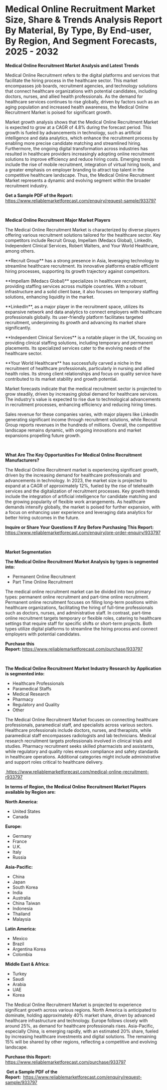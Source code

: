 <p><h1>Medical Online Recruitment Market Size, Share & Trends Analysis Report By Material, By Type, By End-user, By Region, And Segment Forecasts, 2025 - 2032</h1></p><p><strong>Medical Online Recruitment Market Analysis and Latest Trends</strong></p>
<p><p>Medical Online Recruitment refers to the digital platforms and services that facilitate the hiring process in the healthcare sector. This market encompasses job boards, recruitment agencies, and technology solutions that connect healthcare organizations with potential candidates, including doctors, nurses, and allied health professionals. As the demand for healthcare services continues to rise globally, driven by factors such as an aging population and increased health awareness, the Medical Online Recruitment Market is poised for significant growth.</p><p>Market growth analysis shows that the Medical Online Recruitment Market is expected to grow at a CAGR of 4.8% during the forecast period. This growth is fueled by advancements in technology, such as artificial intelligence and data analytics, which enhance the recruitment process by enabling more precise candidate matching and streamlined hiring. Furthermore, the ongoing digital transformation across industries has resulted in healthcare providers increasingly adopting online recruitment solutions to improve efficiency and reduce hiring costs. Emerging trends include the rise of mobile recruitment, integration of virtual hiring tools, and a greater emphasis on employer branding to attract top talent in the competitive healthcare landscape. Thus, the Medical Online Recruitment Market represents a dynamic and evolving segment within the broader recruitment industry.</p></p>
<p><strong>Get a Sample PDF of the Report:&nbsp;</strong> <a href="https://www.reliablemarketforecast.com/enquiry/request-sample/933797?utm_campaign=2868&utm_medium=2&utm_source=Github&utm_content=ia&utm_term=18042025&utm_id=medical-online-recruitment">https://www.reliablemarketforecast.com/enquiry/request-sample/933797</a></p>
<p>&nbsp;</p>
<p><strong>Medical Online Recruitment Major Market Players</strong></p>
<p><p>The Medical Online Recruitment Market is characterized by diverse players offering various recruitment solutions tailored for the healthcare sector. Key competitors include Recruit Group, Impellam (Medacs Global), LinkedIn, Independent Clinical Services, Robert Walters, and Your World Healthcare, among others.</p><p>**Recruit Group** has a strong presence in Asia, leveraging technology to streamline healthcare recruitment. Its innovative platforms enable efficient hiring processes, supporting its growth trajectory against competitors.</p><p>**Impellam (Medacs Global)** specializes in healthcare recruitment, providing staffing services across multiple countries. With a robust infrastructure and a solid client base, it also focuses on temporary staffing solutions, enhancing liquidity in the market.</p><p>**LinkedIn**, as a major player in the recruitment space, utilizes its expansive network and data analytics to connect employers with healthcare professionals globally. Its user-friendly platform facilitates targeted recruitment, underpinning its growth and advancing its market share significantly.</p><p>**Independent Clinical Services** is a notable player in the UK, focusing on providing clinical staffing solutions, including temporary and permanent placements. Its specialized services cater to the evolving needs of the healthcare sector.</p><p>**Your World Healthcare** has successfully carved a niche in the recruitment of healthcare professionals, particularly in nursing and allied health roles. Its strong client relationships and focus on quality service have contributed to its market stability and growth potential.</p><p>Market forecasts indicate that the medical recruitment sector is projected to grow steadily, driven by increasing global demand for healthcare services. The industry's value is expected to rise due to technological advancements in recruitment processes, enhancing efficiency and reducing hiring times.</p><p>Sales revenue for these companies varies, with major players like LinkedIn generating significant income through recruitment solutions, while Recruit Group reports revenues in the hundreds of millions. Overall, the competitive landscape remains dynamic, with ongoing innovations and market expansions propelling future growth.</p></p>
<p>&nbsp;</p>
<p><strong>What Are The Key Opportunities For Medical Online Recruitment Manufacturers?</strong></p>
<p><p>The Medical Online Recruitment market is experiencing significant growth, driven by the increasing demand for healthcare professionals and advancements in technology. In 2023, the market size is projected to expand at a CAGR of approximately 12%, fueled by the rise of telehealth services and the digitalization of recruitment processes. Key growth trends include the integration of artificial intelligence for candidate matching and the growing popularity of flexible work arrangements. As healthcare demands intensify globally, the market is poised for further expansion, with a focus on enhancing user experience and leveraging data analytics for better hiring outcomes in the future.</p></p>
<p><strong>Inquire or Share Your Questions If Any Before Purchasing This Report:</strong> <a href="https://www.reliablemarketforecast.com/enquiry/pre-order-enquiry/933797?utm_campaign=2868&utm_medium=2&utm_source=Github&utm_content=ia&utm_term=18042025&utm_id=medical-online-recruitment">https://www.reliablemarketforecast.com/enquiry/pre-order-enquiry/933797</a></p>
<p>&nbsp;</p>
<p><strong>Market Segmentation</strong></p>
<p><strong>The Medical Online Recruitment Market Analysis by types is segmented into:</strong></p>
<p><ul><li>Permanent Online Recruitment</li><li>Part Time Online Recruitment</li></ul></p>
<p><p>The medical online recruitment market can be divided into two primary types: permanent online recruitment and part-time online recruitment. Permanent online recruitment focuses on filling long-term positions within healthcare organizations, facilitating the hiring of full-time professionals such as doctors, nurses, and administrative staff. In contrast, part-time online recruitment targets temporary or flexible roles, catering to healthcare settings that require staff for specific shifts or short-term projects. Both types utilize digital platforms to streamline the hiring process and connect employers with potential candidates.</p></p>
<p><strong>Purchase this Report:&nbsp;</strong><a href="https://www.reliablemarketforecast.com/purchase/933797?utm_campaign=2868&utm_medium=2&utm_source=Github&utm_content=ia&utm_term=18042025&utm_id=medical-online-recruitment">https://www.reliablemarketforecast.com/purchase/933797</a></p>
<p>&nbsp;</p>
<p><strong>The Medical Online Recruitment Market Industry Research by Application is segmented into:</strong></p>
<p><ul><li>Healthcare Professionals</li><li>Paramedical Staffs</li><li>Medical Research</li><li>Pharmacy</li><li>Regulatory and Quality</li><li>Other</li></ul></p>
<p><p>The Medical Online Recruitment Market focuses on connecting healthcare professionals, paramedical staff, and specialists across various sectors. Healthcare professionals include doctors, nurses, and therapists, while paramedical staff encompasses radiologists and lab technicians. Medical research recruitment targets professionals involved in clinical trials and studies. Pharmacy recruitment seeks skilled pharmacists and assistants, while regulatory and quality roles ensure compliance and safety standards in healthcare operations. Additional categories might include administrative and support roles critical to healthcare delivery.</p></p>
<p><a href="https://www.reliablemarketforecast.com/medical-online-recruitment-r933797?utm_campaign=2868&utm_medium=2&utm_source=Github&utm_content=ia&utm_term=18042025&utm_id=medical-online-recruitment">&nbsp;https://www.reliablemarketforecast.com/medical-online-recruitment-r933797</a></p>
<p><strong>In terms of Region, the Medical Online Recruitment Market Players available by Region are:</strong></p>
<p>
    <p> <strong> North America: </strong>
        <ul>
            <li>United States</li>
            <li>Canada</li>
        </ul>
        </p> 
    <p> <strong> Europe: </strong>
        <ul>
            <li>Germany</li>
            <li>France</li>
            <li>U.K.</li>
            <li>Italy</li>
            <li>Russia</li>
        </ul>
        </p> 
    <p> <strong> Asia-Pacific: </strong>
        <ul>
            <li>China</li>
            <li>Japan</li>
            <li>South Korea</li>
            <li>India</li>
            <li>Australia</li>
            <li>China Taiwan</li>
            <li>Indonesia</li>
            <li>Thailand</li>
            <li>Malaysia</li>
        </ul>
        </p> 
    <p> <strong> Latin America: </strong>
        <ul>
            <li>Mexico</li>
            <li>Brazil</li>
            <li>Argentina Korea</li>
            <li>Colombia</li>
        </ul>
        </p> 
    <p> <strong> Middle East & Africa: </strong>
        <ul>
            <li>Turkey</li>
            <li>Saudi</li>
            <li>Arabia</li>
            <li>UAE</li>
            <li>Korea</li>
        </ul>
    </p>
    </p>
<p><p>The Medical Online Recruitment Market is projected to experience significant growth across various regions. North America is anticipated to dominate, holding approximately 40% market share, driven by advanced healthcare infrastructure and technology. Europe follows closely with around 25%, as demand for healthcare professionals rises. Asia-Pacific, especially China, is emerging rapidly, with an estimated 20% share, fueled by increasing healthcare investments and digital solutions. The remaining 15% will be shared by other regions, reflecting a competitive and evolving landscape.</p></p>
<p><strong>Purchase this Report: </strong><a href="https://www.reliablemarketforecast.com/purchase/933797?utm_campaign=2868&utm_medium=2&utm_source=Github&utm_content=ia&utm_term=18042025&utm_id=medical-online-recruitment">https://www.reliablemarketforecast.com/purchase/933797</a></p>
<p>&nbsp;<strong>Get a Sample PDF of the Report:&nbsp;&nbsp;</strong><a href="https://www.reliablemarketforecast.com/enquiry/request-sample/933797?utm_campaign=2868&utm_medium=2&utm_source=Github&utm_content=ia&utm_term=18042025&utm_id=medical-online-recruitment">https://www.reliablemarketforecast.com/enquiry/request-sample/933797</a></p>
<p><strong></strong></p>
<p><p></p><p></p><p></p></p>